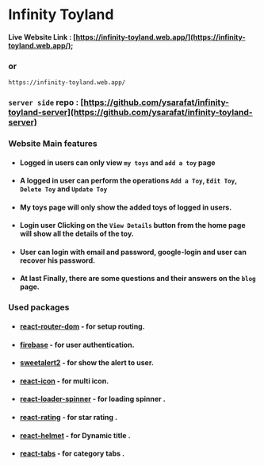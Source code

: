 # Infinity Toyland

#### Live Website Link : [https://infinity-toyland.web.app/](https://infinity-toyland.web.app/);

### or

```url
https://infinity-toyland.web.app/
```
### `server side` repo : [https://github.com/ysarafat/infinity-toyland-server](https://github.com/ysarafat/infinity-toyland-server)
### Website Main features

- #### Logged in users can only view `my toys` and `add a toy` page
- #### A logged in user can perform the operations `Add a Toy`, `Edit Toy`, `Delete Toy` and `Update Toy`
- #### My toys page will only show the added toys of logged in users.
- #### Login user Clicking on the `View Details` button from the home page will show all the details of the toy.
- #### User can login with email and password, google-login and user can recover his password.
- #### At last Finally, there are some questions and their answers on the `blog` page.

### Used packages

- #### [react-router-dom](https://reactrouter.com/en/main) - for setup routing.
- #### [firebase](https://console.firebase.google.com/u/0/?pli=1) - for user authentication.
- #### [sweetalert2](https://sweetalert2.github.io/#download) - for show the alert to user.
- #### [react-icon](https://react-icons.github.io/react-icons/) - for multi icon.
- #### [react-loader-spinner](https://mhnpd.github.io/react-loader-spinner/docs/intro) - for loading spinner .
- #### [react-rating](https://github.com/smastrom/react-rating) - for star rating .
- #### [react-helmet](https://www.npmjs.com/package/react-helmet) - for Dynamic title .
- #### [react-tabs](https://www.npmjs.com/package/react-t) - for category tabs .
